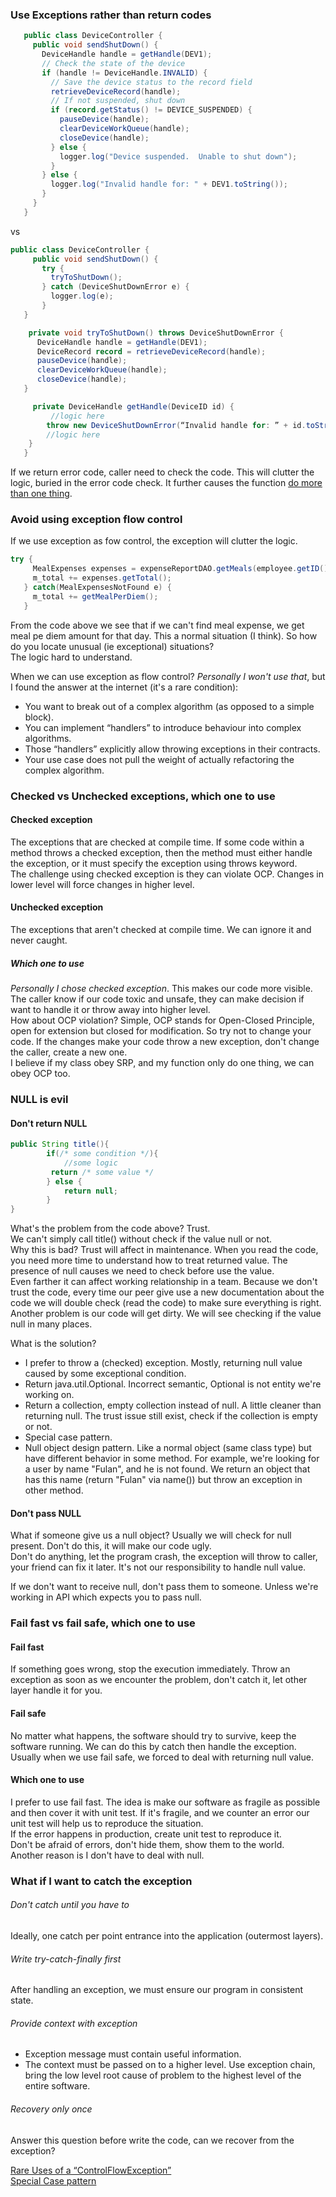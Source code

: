 ### Use Exceptions rather than return codes

```java
   public class DeviceController {
     public void sendShutDown() {
       DeviceHandle handle = getHandle(DEV1);
       // Check the state of the device
       if (handle != DeviceHandle.INVALID) {
         // Save the device status to the record field
         retrieveDeviceRecord(handle);
         // If not suspended, shut down
         if (record.getStatus() != DEVICE_SUSPENDED) {
           pauseDevice(handle);
           clearDeviceWorkQueue(handle);
           closeDevice(handle);
         } else {
           logger.log("Device suspended.  Unable to shut down");
         }
       } else {
         logger.log("Invalid handle for: " + DEV1.toString());
       }
     }
   }
```

vs

```java
public class DeviceController {
     public void sendShutDown() {
       try {
         tryToShutDown();
       } catch (DeviceShutDownError e) {
         logger.log(e);
       }
   }

    private void tryToShutDown() throws DeviceShutDownError {
      DeviceHandle handle = getHandle(DEV1);
      DeviceRecord record = retrieveDeviceRecord(handle);
      pauseDevice(handle);
      clearDeviceWorkQueue(handle);
      closeDevice(handle);
   }

     private DeviceHandle getHandle(DeviceID id) {
         //logic here
        throw new DeviceShutDownError(“Invalid handle for: ” + id.toString());
        //logic here
    }
   }
```

If we return error code, caller need to check the code. This will clutter the logic, buried in the error code check. It further causes the function [do more than one thing](https://github.com/bluething/cleancode/tree/main/03%20Functions#function-should-do-one-thing).

### Avoid using exception flow control

If we use exception as fow control, the exception will clutter the logic.  
```java
try {
     MealExpenses expenses = expenseReportDAO.getMeals(employee.getID());
     m_total += expenses.getTotal();
   } catch(MealExpensesNotFound e) {
     m_total += getMealPerDiem();
   }
```  
From the code above we see that if we can't find meal expense, we get meal pe diem amount for that day. This a normal situation (I think). So how do you locate unusual (ie exceptional) situations?  
The logic hard to understand.

When we can use exception as flow control? _Personally I won't use that_, but I found the answer at the internet (it's a rare condition):  
- You want to break out of a complex algorithm (as opposed to a simple block).  
- You can implement “handlers” to introduce behaviour into complex algorithms.  
- Those “handlers” explicitly allow throwing exceptions in their contracts.  
- Your use case does not pull the weight of actually refactoring the complex algorithm.

### Checked vs Unchecked exceptions, which one to use

#### Checked exception

The exceptions that are checked at compile time. If some code within a method throws a checked exception, then the method must either handle the exception, or it must specify the exception using throws keyword.  
The challenge using checked exception is they can violate OCP. Changes in lower level will force changes in higher level.

#### Unchecked exception

The exceptions that aren't checked at compile time. We can ignore it and never caught.

##### Which one to use

_Personally I chose checked exception_. This makes our code more visible. The caller know if our code toxic and unsafe, they can make decision if want to handle it or throw away into higher level.  
How about OCP violation? Simple, OCP stands for Open-Closed Principle, open for extension but closed for modification. So try not to change your code. If the changes make your code throw a new exception, don't change the caller, create a new one.  
I believe if my class obey SRP, and my function only do one thing, we can obey OCP too. 

### NULL is evil

#### Don't return NULL

```java
public String title(){
        if(/* some condition */){
            //some logic
         return /* some value */
        } else {
            return null;
        }
}
```

What's the problem from the code above? Trust.  
We can't simply call title() without check if the value null or not.  
Why this is bad? Trust will affect in maintenance. When you read the code, you need more time to understand how to treat returned value. The presence of null causes we need to check before use the value.  
Even farther it can affect working relationship in a team. Because we don't trust the code, every time our peer give use a new documentation about the code we will double check (read the code)  to make sure everything is right.  
Another problem is our code will get dirty. We will see checking if the value null in many places.

What is the solution?  
- I prefer to throw a (checked) exception. Mostly, returning null value caused by some exceptional condition.
- Return java.util.Optional. Incorrect semantic, Optional is not entity we're working on.
- Return a collection, empty collection instead of null. A little cleaner than returning null. The trust issue still exist, check if the collection is empty or not.
- Special case pattern.
- Null object design pattern. Like a normal object (same class type) but have different behavior in some method. For example, we're looking for a user by name "Fulan", and he is not found. We return an object that has this name (return "Fulan" via name()) but throw an exception in other method.

#### Don't pass NULL

What if someone give us a null object? Usually we will check for null present. Don't do this, it will make our code ugly.  
Don't do anything, let the program crash, the exception will throw to caller, your friend can fix it later. It's not our responsibility to handle null value.

If we don't want to receive null, don't pass them to someone. Unless we're working in API which expects you to pass null.

### Fail fast vs fail safe, which one to use

#### Fail fast

If something goes wrong, stop the execution immediately. Throw an exception as soon as we encounter the problem, don't catch it, let other layer handle it for you.

#### Fail safe

No matter what happens, the software should try to survive, keep the software running. We can do this by catch then handle the exception.  
Usually when we use fail safe, we forced to deal with returning null value.

#### Which one to use

I prefer to use fail fast. The idea is make our software as fragile as possible and then cover it with unit test. If it's fragile, and we counter an error our unit test will help us to reproduce the situation.  
If the error happens in production, create unit test to reproduce it.  
Don't be afraid of errors, don't hide them, show them to the world.  
Another reason is I don't have to deal with null.

### What if I want to catch the exception

###### Don't catch until you have to

Ideally, one catch per point entrance into the application (outermost layers).

###### Write try-catch-finally first

After handling an exception, we must ensure our program in consistent state.

###### Provide context with exception

- Exception message must contain useful information.  
- The context must be passed on to a higher level. Use exception chain, bring the low level root cause of problem to the highest level of the entire software.

###### Recovery only once

Answer this question before write the code, can we recover from the exception?

[Rare Uses of a “ControlFlowException”](https://blog.jooq.org/2013/04/28/rare-uses-of-a-controlflowexception/)  
[Special Case pattern](https://martinfowler.com/eaaCatalog/specialCase.html)